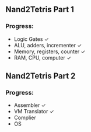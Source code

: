 ## Nand2Tetris Part 1

### Progress:
- Logic Gates ✓
- ALU, adders, incrementer ✓
- Memory, registers, counter ✓
- RAM, CPU, computer ✓

## Nand2Tetris Part 2

### Progress:
- Assembler ✓
- VM Translator ✓
- Complier
- OS

